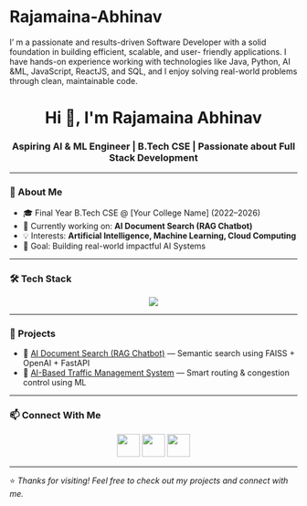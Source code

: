 # Rajamaina-Abhinav
I’ m a passionate and results-driven Software Developer with a solid foundation in building efficient, scalable, and user- friendly applications. I have hands-on experience working with technologies like Java, Python, AI &amp;ML, JavaScript, ReactJS, and SQL, and I enjoy solving real-world problems through clean, maintainable code. 


<h1 align="center">Hi 👋, I'm Rajamaina Abhinav</h1>
<h3 align="center">Aspiring AI & ML Engineer | B.Tech CSE | Passionate about Full Stack Development</h3>

---

### 🌟 About Me
- 🎓 Final Year B.Tech CSE @ [Your College Name] (2022–2026)
- 🤖 Currently working on: **AI Document Search (RAG Chatbot)**
- 💡 Interests: **Artificial Intelligence, Machine Learning, Cloud Computing**
- 🚀 Goal: Building real-world impactful AI Systems

---

### 🛠️ Tech Stack
<p align="center">
  <img src="https://skillicons.dev/icons?i=python,java,js,html,css,react,nodejs,express,bootstrap,git,aws,mysql" />
</p>

---

### 📘 Projects
- 🧭 [AI Document Search (RAG Chatbot)](https://github.com/RajamainaAbhinav/ai-document-search) — Semantic search using FAISS + OpenAI + FastAPI  
- 🚗 [AI-Based Traffic Management System](https://github.com/RajamainaAbhinav/ai-traffic-system) — Smart routing & congestion control using ML  

---

### 📫 Connect With Me
<p align="center">
  <a href="https://linkedin.com/in/rajamaina-abhinav" target="blank"><img src="https://skillicons.dev/icons?i=linkedin" height="40" /></a>
  <a href="mailto:youremail@gmail.com"><img src="https://skillicons.dev/icons?i=gmail" height="40" /></a>
  <a href="https://github.com/RajamainaAbhinav"><img src="https://skillicons.dev/icons?i=github" height="40" /></a>
</p>

---
⭐️ *Thanks for visiting! Feel free to check out my projects and connect with me.*
